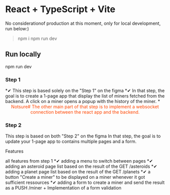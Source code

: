 # React + TypeScript + Vite

No considerationof production at this moment, only for local development, run below:)

> npm i
> npm run dev

## Run locally

npm run dev

### Step 1

*✔ This step is based solely on the "Step 1" on the figma
*✔ In that step, the goal is to create a 1-page app that display the list of miners fetched from the backend. A click on a miner opens a popup with the history of the miner. \*<span style="display:block;text-align:center;color:orangered;">Notsure# The other main part of that step is to implement a websocket connection between the react app and the backend.</span>

### Step 2

This step is based on both "Step 2" on the figma
In that step, the goal is to update your 1-page app to contains multiple pages and a form.

Features

all features from step 1
*✔ adding a menu to switch between pages
*✔ adding an asteroid page list based on the result of the GET /asteroids
*✔ adding a planet page list based on the result of the GET /planets
*✔ a button "Create a miner" to be displayed on a miner whenever it got sufficient ressources
\*✔ adding a form to create a miner and send the result as a PUSH /miner + Implementation of a form validation
